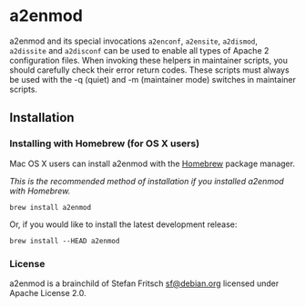 # a2enmod

a2enmod and its special invocations `a2enconf`, `a2ensite`, `a2dismod`, `a2dissite`
and `a2disconf` can be used to enable all types of Apache 2 configuration files.
When invoking these helpers in maintainer scripts, you should carefully check their
error return codes. These scripts must always be used with the -q (quiet) and -m
(maintainer mode) switches in maintainer scripts.

## Installation

### Installing with Homebrew (for OS X users)

Mac OS X users can install a2enmod with the [Homebrew](http://brew.sh)
package manager.

*This is the recommended method of installation if you installed a2enmod with
Homebrew.*

    brew install a2enmod

Or, if you would like to install the latest development release:

    brew install --HEAD a2enmod


### License

a2enmod is a brainchild of Stefan Fritsch <sf@debian.org> licensed under Apache
License 2.0.
